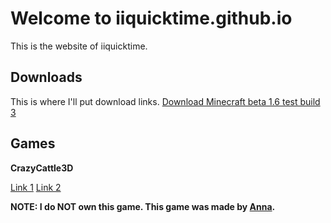 # Welcome to iiquicktime.github.io

This is the website of iiquicktime.

## Downloads

This is where I'll put download links.
[Download Minecraft beta 1.6 test build 3](/redirect?link=https://download1510.mediafire.com/x7wajvpfrswgQ-tEHDlkDDUuhvY3h-_YbdF8U1kpwYzlo5Ek2T0OMYkIIR800eh_mcYB4At7XBPy44sMYstP9tkIsOxl0gdZka-6O5ZbI4uXhK3uUEnRanhAXtCcsykSYZIIGc7cvcNGF1C06_5fk5d54jDCRnifGdQeq9ZYgFoS-wo/h9u06bwmcnyjrwg/build.zip)

## Games

**CrazyCattle3D**

[Link 1](https://iiquicktime.github.io/crazycattle3d)
[Link 2]()

**NOTE: I do NOT own this game. This game was made by [Anna](https://4nn4t4t.itch.io/).**
